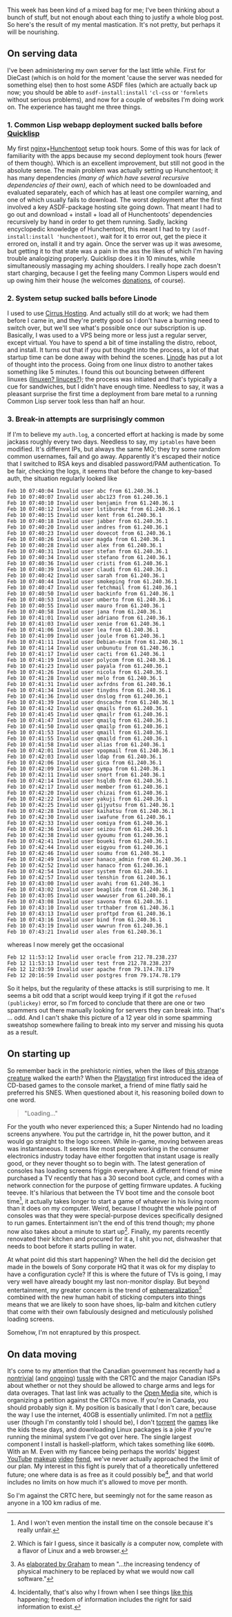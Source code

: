 This week has been kind of a mixed bag for me; I've been thinking about a bunch of stuff, but not enough about each thing to justify a whole blog post. So here's the result of my mental mastication. It's not pretty, but perhaps it will be nourishing.

## On serving data

I've been administering my own server for the last little while. First for DieCast (which is on hold for the moment 'cause the server was needed for something else) then to host some ASDF files (which are actually back up now; you should be able to `asdf-install:install` `'cl-css` or `'formlets` without serious problems), and now for a couple of websites I'm doing work on. The experience has taught me three things.

### 1. Common Lisp webapp deployment sucked balls before [Quicklisp](http://www.quicklisp.org/beta/)

My first [nginx](http://nginx.org/en/)+[Hunchentoot](http://weitz.de/hunchentoot/) setup took hours. Some of this was for lack of familiarity with the apps because my second deployment took hours (fewer of them though). Which is an excellent improvement, but still not good in the absolute sense. The main problem was actually setting up Hunchentoot; it has many dependencies _(many of which have several recursive dependencies of their own)_, each of which need to be downloaded and evaluated separately, each of which has at least one compiler warning, and one of which usually fails to download. The worst deployment after the first involved a key ASDF-package hosting site going down. That meant I had to go out and download + install + load all of Hunchentoots' dependencies recursively by hand in order to get them running. Sadly, lacking encyclopedic knowledge of Hunchentoot, this meant I had to try `(asdf-install:install 'hunchentoot)`, wait for it to error out, get the piece it errored on, install it and try again. Once the server was up it was awesome, but getting it to that state was a pain in the ass the likes of which I'm having trouble analogizing properly. Quicklisp does it in 10 minutes, while simultaneously massaging my aching shoulders. I really hope zach doesn't start charging, because I get the feeling many Common Lispers would end up owing him their house (he welcomes [donations](http://www.quicklisp.org/donations.html), of course).

### 2. System setup sucked balls before Linode

I used to use [Cirrus Hosting](http://www.cirrushosting.com/toronto-web-hosting-canada.html). And actually still do at work; we had them before I came in, and they're pretty good so I don't have a burning need to switch over, but we'll see what's possible once our subscription is up. Basically, I was used to a VPS being more or less just a regular server, except virtual. You have to spend a bit of time installing the distro, reboot, and install. It turns out that if you put thought into the process, a lot of that startup time can be done away with behind the scenes. [Linode](http://www.linode.com/) has put a lot of thought into the process. Going from one linux distro to another takes something like 5 minutes. I found this out bouncing between different linuxes ([linuxen? linuces?](http://superuser.com/questions/130490/what-is-the-plural-of-linux)); the process was initiated and that's typically a cue for sandwiches, but I didn't have enough time. Needless to say, it was a pleasant surprise the first time a deployment from bare metal to a running Common Lisp server took less than half an hour.

### 3. Break-in attempts are surprisingly common

If I'm to believe my `auth.log`, a concerted effort at hacking is made by some jackass roughly every two days. Needless to say, my `iptables` have been modified. It's different IPs, but always the same MO; they try some random common usernames, fail and go away. Apparently it's escaped their notice that I switched to RSA keys and disabled password/PAM authentication. To be fair, checking the logs, it seems that before the change to key-based auth, the situation regularly looked like

```
Feb 10 07:40:04 Invalid user abc from 61.240.36.1
Feb 10 07:40:07 Invalid user abc123 from 61.240.36.1
Feb 10 07:40:10 Invalid user benjamin from 61.240.36.1
Feb 10 07:40:12 Invalid user lstiburekz from 61.240.36.1
Feb 10 07:40:15 Invalid user kent from 61.240.36.1
Feb 10 07:40:18 Invalid user jabber from 61.240.36.1
Feb 10 07:40:20 Invalid user andres from 61.240.36.1
Feb 10 07:40:23 Invalid user dovecot from 61.240.36.1
Feb 10 07:40:26 Invalid user magda from 61.240.36.1
Feb 10 07:40:28 Invalid user alex from 61.240.36.1
Feb 10 07:40:31 Invalid user stefan from 61.240.36.1
Feb 10 07:40:34 Invalid user stefano from 61.240.36.1
Feb 10 07:40:36 Invalid user cristi from 61.240.36.1
Feb 10 07:40:39 Invalid user claudi from 61.240.36.1
Feb 10 07:40:42 Invalid user sarah from 61.240.36.1
Feb 10 07:40:44 Invalid user smokeping from 61.240.36.1
Feb 10 07:40:47 Invalid user fetchmail from 61.240.36.1
Feb 10 07:40:50 Invalid user backinfo from 61.240.36.1
Feb 10 07:40:53 Invalid user umberto from 61.240.36.1
Feb 10 07:40:55 Invalid user mauro from 61.240.36.1
Feb 10 07:40:58 Invalid user jana from 61.240.36.1
Feb 10 07:41:01 Invalid user adriano from 61.240.36.1
Feb 10 07:41:03 Invalid user xenie from 61.240.36.1
Feb 10 07:41:06 Invalid user lea from 61.240.36.1
Feb 10 07:41:09 Invalid user joule from 61.240.36.1
Feb 10 07:41:11 Invalid user Debian-exim from 61.240.36.1
Feb 10 07:41:14 Invalid user unbunutu from 61.240.36.1
Feb 10 07:41:17 Invalid user cacti from 61.240.36.1
Feb 10 07:41:19 Invalid user polycom from 61.240.36.1
Feb 10 07:41:23 Invalid user payala from 61.240.36.1
Feb 10 07:41:26 Invalid user nicola from 61.240.36.1
Feb 10 07:41:28 Invalid user melo from 61.240.36.1
Feb 10 07:41:31 Invalid user axfrdns from 61.240.36.1
Feb 10 07:41:34 Invalid user tinydns from 61.240.36.1
Feb 10 07:41:36 Invalid user dnslog from 61.240.36.1
Feb 10 07:41:39 Invalid user dnscache from 61.240.36.1
Feb 10 07:41:42 Invalid user qmails from 61.240.36.1
Feb 10 07:41:45 Invalid user qmailr from 61.240.36.1
Feb 10 07:41:47 Invalid user qmailq from 61.240.36.1
Feb 10 07:41:50 Invalid user qmailp from 61.240.36.1
Feb 10 07:41:53 Invalid user qmaill from 61.240.36.1
Feb 10 07:41:55 Invalid user qmaild from 61.240.36.1
Feb 10 07:41:58 Invalid user alias from 61.240.36.1
Feb 10 07:42:01 Invalid user vpopmail from 61.240.36.1
Feb 10 07:42:03 Invalid user ldap from 61.240.36.1
Feb 10 07:42:06 Invalid user gica from 61.240.36.1
Feb 10 07:42:09 Invalid user sympa from 61.240.36.1
Feb 10 07:42:11 Invalid user snort from 61.240.36.1
Feb 10 07:42:14 Invalid user hsqldb from 61.240.36.1
Feb 10 07:42:17 Invalid user member from 61.240.36.1
Feb 10 07:42:20 Invalid user chizai from 61.240.36.1
Feb 10 07:42:22 Invalid user yakuji from 61.240.36.1
Feb 10 07:42:25 Invalid user gijyutsu from 61.240.36.1
Feb 10 07:42:28 Invalid user kaihatsu from 61.240.36.1
Feb 10 07:42:30 Invalid user iwafune from 61.240.36.1
Feb 10 07:42:33 Invalid user oomiya from 61.240.36.1
Feb 10 07:42:36 Invalid user seizou from 61.240.36.1
Feb 10 07:42:38 Invalid user gyoumu from 61.240.36.1
Feb 10 07:42:41 Invalid user boueki from 61.240.36.1
Feb 10 07:42:44 Invalid user eigyou from 61.240.36.1
Feb 10 07:42:46 Invalid user soumu from 61.240.36.1
Feb 10 07:42:49 Invalid user hanaco_admin from 61.240.36.1
Feb 10 07:42:52 Invalid user hanaco from 61.240.36.1
Feb 10 07:42:54 Invalid user system from 61.240.36.1
Feb 10 07:42:57 Invalid user tenshin from 61.240.36.1
Feb 10 07:43:00 Invalid user avahi from 61.240.36.1
Feb 10 07:43:02 Invalid user beaglidx from 61.240.36.1
Feb 10 07:43:05 Invalid user wwwuser from 61.240.36.1
Feb 10 07:43:08 Invalid user savona from 61.240.36.1
Feb 10 07:43:10 Invalid user trthaber from 61.240.36.1
Feb 10 07:43:13 Invalid user proftpd from 61.240.36.1
Feb 10 07:43:16 Invalid user bind from 61.240.36.1
Feb 10 07:43:19 Invalid user wwwrun from 61.240.36.1
Feb 10 07:43:21 Invalid user ales from 61.240.36.1
```

whereas I now merely get the occasional

```
Feb 12 11:53:12 Invalid user oracle from 212.78.238.237
Feb 12 11:53:13 Invalid user test from 212.78.238.237
Feb 12 12:03:59 Invalid user apache from 79.174.78.179
Feb 12 20:16:59 Invalid user postgres from 79.174.78.179
```

So it helps, but the regularity of these attacks is still surprising to me. It seems a bit odd that a script would keep trying if it got the `refused (publickey)` error, so I'm forced to conclude that there are one or two spammers out there manually looking for servers they can break into. That's ... odd. And I can't shake this picture of a 12 year old in some spamming sweatshop somewhere failing to break into my server and missing his quota as a result.

## On starting up

So remember back in the prehistoric ninties, when the likes of [this strange creature](http://en.wikipedia.org/wiki/Super_Nintendo_Entertainment_System) walked the earth? When the [Playstation](http://en.wikipedia.org/wiki/PlayStation_(console)) first introduced the idea of CD-based games to the console market, a friend of mine flatly said he preferred his SNES. When questioned about it, his reasoning boiled down to one word.

> "Loading..."

For the youth who never experienced this; a Super Nintendo had no loading screens anywhere. You put the cartridge in, hit the power button, and it would go straight to the logo screen. While in-game, moving between areas was instantaneous. It seems like most people working in the consumer electronics industry today have either forgotten that instant usage is really good, or they never thought so to begin with. The latest generation of consoles has loading screens friggin everywhere. A different friend of mine purchased a TV recently that has a 30 second boot cycle, and comes with a network connection for the purpose of getting firmware updates. A fucking teevee. It's hilarious that between the TV boot time and the console boot time[^wont-mention], it actually takes longer to start a game of whatever in his living room than it does on my computer. Weird, because I thought the whole point of consoles was that they were special-purpose devices specifically designed to run games. Entertainment isn't the end of this trend though; my phone now also takes about a minute to start up[^which-is-fair]. Finally, my parents recently renovated their kitchen and procured for it a, I shit you not, dishwasher that needs to boot before it starts pulling in water.

[^wont-mention]: And I won't even mention the install time on the console because it's really unfair.
[^which-is-fair]: Which is fair I guess, since it basically _is_ a computer now, complete with a flavor of Linux and a web browser.

At what point did this start happening? When the hell did the decision get made in the bowels of Sony corporate HQ that it was ok for my display to have a configuration cycle? If this is where the future of TVs is going, I may very well have already bought my last non-monitor display. But beyond entertainment, my greater concern is the trend of [ephemeralization](http://en.wikipedia.org/wiki/Ephemeralization)[^as-elaborated] combined with the new human habit of sticking computers into things means that we are likely to soon have shoes, lip-balm and kitchen cutlery that come with their own fabulously designed and meticulously polished loading screens.

[^as-elaborated]: As [elaborated by Graham](http://www.paulgraham.com/tablets.html) to mean "...the increasing tendency of physical machinery to be replaced by what we would now call software."

Somehow, I'm not enraptured by this prospect.

## On data moving

It's come to my attention that the Canadian government has recently had a [nontrivial](http://www.tmcnet.com/scripts/print-page.aspx?PagePrint=http://telecommunications.tmcnet.com/topics/telecommunications/articles/144739-canadians-brawl-over-internet-usage-caps.htm) (and [ongoing](http://communities.canada.com/vancouversun/blogs/innovation/archive/2011/02/14/shaw-seeks-customer-feedback-on-usage-based-internet-charges.aspx?CommentPosted=true#commentmessage)) [tussle](http://openmedia.ca/meter) with the CRTC and the major Canadian ISPs about whether or not they should be allowed to charge arms and legs for data overages. That last link was actually to the [Open Media](http://openmedia.ca/meter) site, which is organizing a petition against the CRTCs move. If you're in Canada, you should probably sign it. My position is basically that I don't care, because the way I use the internet, 40GB is essentially unlimited. I'm not a [netflix](http://ca.netflix.com/Default?autoRedirect=off&mqso=80027678) user (though I'm constantly told I should be), I don't [torrent](http://thepiratebay.org/) the [games](http://www.lmptfy.com/?q=games&t=400) like the kids these days, and downloading Linux packages is a joke if you're running the minimal system I've got over here. The single largest component I install is haskell-platform, which takes something like `600Mb`. With an M. Even with my fiancee being perhaps the worlds' biggest [YouTube](http://www.youtube.com/) [makeup](http://www.youtube.com/user/juicytuesday) [video](http://www.youtube.com/user/MissChievous) [fiend](http://www.youtube.com/user/sayanythingbr00ke), we've never actually approached the limit of our plan. My interest in this fight is purely that of a theoretically unfettered future; one where data is as free as it could possibly be[^incidentally], and that world includes no limits on how much it's allowed to move per month.

So I'm against the CRTC here, but seemingly not for the same reason as anyone in a 100 km radius of me.

[^incidentally]: Incidentally, that's also why I frown when I see things [like this](http://www.reddit.com/r/programming/comments/fkt7t/nemerle_factor_alice_ml_and_other_programming/) happening; freedom of information includes the right for said information to exist.
